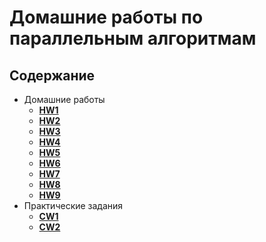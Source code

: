 # Домашние работы по параллельным алгоритмам

## Содержание

* Домашние работы
    * [**HW1**](./HW1/README.md)
    * [**HW2**](./HW2/README.md)
    * [**HW3**](./HW3/README.md)
    * [**HW4**](./HW4/README.md)
    * [**HW5**](./HW5/README.md)
    * [**HW6**](./HW6/README.md)
    * [**HW7**](./HW7/README.md)
    * [**HW8**](./HW8/README.md)
    * [**HW9**](./HW9/README.md)
* Практические задания
    * [**CW1**](./CW1/README.md)
    * [**CW2**](./CW2/README.md)

